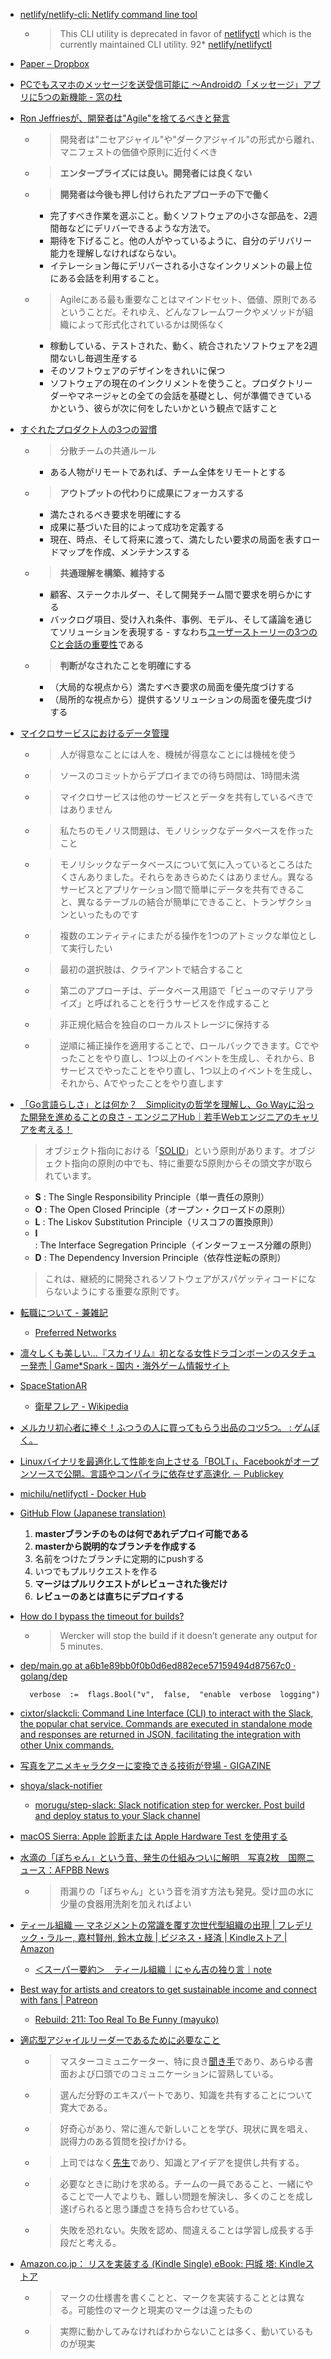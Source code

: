 * [netlify/netlify-cli: Netlify command line tool](https://github.com/netlify/netlify-cli)
	* > This CLI utility is deprecated in favor of  [netlifyctl](https://github.com/netlify/netlifyctl)  which is the currently maintained CLI utility.
92* [netlify/netlifyctl](https://github.com/netlify/netlifyctl)
* [Paper – Dropbox](https://www.dropbox.com/paper)
* [PCでもスマホのメッセージを送受信可能に ～Androidの「メッセージ」アプリに5つの新機能 - 窓の杜](https://forest.watch.impress.co.jp/docs/news/1128327.html)
* [Ron Jeffriesが、開発者は"Agile"を捨てるべきと発言](https://www.infoq.com/jp/news/2018/06/developers-should-abandon-agile)
	* > 開発者は"ニセアジャイル"や"ダークアジャイル"の形式から離れ、マニフェストの価値や原則に近付くべき
	* > **エンタープライズには良い。開発者には良くない**
	* > **開発者は今後も押し付けられたアプローチの下で働く**
		-   完了すべき作業を選ぶこと。動くソフトウェアの小さな部品を、2週間毎などにデリバーできるような方法で。
		-   期待を下げること。他の人がやっているように、自分のデリバリー能力を理解しなければならない。
		-   イテレーション毎にデリバーされる小さなインクリメントの最上位にある会話を利用すること。
	- > Agileにある最も重要なことはマインドセット、価値、原則であるということだ。それゆえ、どんなフレームワークやメソッドが組織によって形式化されているかは関係なく
		- 稼動している、テストされた、動く、統合されたソフトウェアを2週間ないし毎週生産する
		- そのソフトウェアのデザインをきれいに保つ
		- ソフトウェアの現在のインクリメントを使うこと。プロダクトリーダーやマネージャとの全ての会話を基礎とし、何が準備できているかという、彼らが次に何をしたいかという観点で話すこと
* [すぐれたプロダクト人の3つの習慣](https://www.infoq.com/jp/news/2018/06/three-habits-product-people)
	* > 分散チームの共通ルール
		* ある人物がリモートであれば、チーム全体をリモートとする
	* > **アウトプットの代わりに成果にフォーカスする**
		-   満たされるべき要求を明確にする
		-   成果に基づいた目的によって成功を定義する
		-   現在、時点、そして将来に渡って、満たしたい要求の局面を表すロードマップを作成、メンテナンスする
	- > **共通理解を構築、維持する**
		-   顧客、ステークホルダー、そして開発チーム間で要求を明らかにする
		-   バックログ項目、受け入れ条件、事例、モデル、そして議論を通じてソリューションを表現する - すなわち[ユーザーストーリーの3つのCと会話の重要性](https://www.scrum.org/forum/scrum-forum/6888/user-stories-writing-down-conversation-results)である
	- > **判断がなされたことを明確にする**
		-   （大局的な視点から）満たすべき要求の局面を優先度づけする
		-   （局所的な視点から）提供するソリューションの局面を優先度づけする
* [マイクロサービスにおけるデータ管理](https://www.infoq.com/jp/articles/managing-data-microservices)
	* > 人が得意なことには人を、機械が得意なことには機械を使う
	* > ソースのコミットからデプロイまでの待ち時間は、1時間未満
	* > マイクロサービスは他のサービスとデータを共有しているべきではありません
	* > 私たちのモノリス問題は、モノリシックなデータベースを作ったこと
	* > モノリシックなデータベースについて気に入っているところはたくさんありました。それらをあきらめたくはありません。異なるサービスとアプリケーション間で簡単にデータを共有できること、異なるテーブルの結合が簡単にできること、トランザクションといったものです
	* > 複数のエンティティにまたがる操作を1つのアトミックな単位として実行したい
	* > 最初の選択肢は、クライアントで結合すること
	* > 第二のアプローチは、データベース用語で「ビューのマテリアライズ」と呼ばれることを行うサービスを作成すること
	* > 非正規化結合を独自のローカルストレージに保持する
	* > 逆順に補正操作を適用することで、ロールバックできます。Cでやったことをやり直し、1つ以上のイベントを生成し、それから、Bサービスでやったことをやり直し、1つ以上のイベントを生成し、それから、Aでやったことをやり直します
* [「Go言語らしさ」とは何か？　Simplicityの哲学を理解し、Go Wayに沿った開発を進めることの良さ - エンジニアHub｜若手Webエンジニアのキャリアを考える！](https://employment.en-japan.com/engineerhub/entry/2018/06/19/110000)
	> オブジェクト指向における「[SOLID](http://butunclebob.com/ArticleS.UncleBob.PrinciplesOfOod)」という原則があります。オブジェクト指向の原則の中でも、特に重要な5原則からその頭文字が取られています。
	-   **S**  : The Single Responsibility Principle（単一責任の原則）
	-   **O**  : The Open Closed Principle（オープン・クローズドの原則）
	-   **L**  : The Liskov Substitution Principle（リスコフの置換原則）
	-   **I**  : The Interface Segregation Principle（インターフェース分離の原則）
	-   **D**  : The Dependency Inversion Principle（依存性逆転の原則）
	> これは、継続的に開発されるソフトウェアがスパゲッティコードにならないようにする重要な原則です。
* [転職について - 兼雑記](http://shinh.hatenablog.com/entry/2018/06/17/203604)
	* [Preferred Networks](https://www.preferred-networks.jp/ja/)
* [凛々しくも美しい…『スカイリム』初となる女性ドラゴンボーンのスタチュー発売 | Game*Spark - 国内・海外ゲーム情報サイト](https://www.gamespark.jp/article/2018/06/22/81812.html)
* [SpaceStationAR](https://www.sightspacestation.com/)
	* [衛星フレア - Wikipedia](https://ja.wikipedia.org/wiki/%E8%A1%9B%E6%98%9F%E3%83%95%E3%83%AC%E3%82%A2)
* [メルカリ初心者に捧ぐ！ふつうの人に買ってもらう出品のコツ5つ。 : ゲムぼく。](http://gameboku.blog.jp/archives/75376621.html)
* [Linuxバイナリを最適化して性能を向上させる「BOLT」、Facebookがオープンソースで公開。言語やコンパイラに依存せず高速化 － Publickey](https://www.publickey1.jp/blog/18/linuxboltfacebook.html)
* [michilu/netlifyctl - Docker Hub](https://hub.docker.com/r/michilu/netlifyctl/)
* [GitHub Flow (Japanese translation)](https://gist.github.com/Gab-km/3705015)
	1. **masterブランチのものは何であれデプロイ可能である**
	2. **masterから説明的なブランチを作成する**
	3. 名前をつけたブランチに定期的にpushする
	4. いつでもプルリクエストを作る
	5. **マージはプルリクエストがレビューされた後だけ**
	6. **レビューのあとは直ちにデプロイする**
* [How do I bypass the timeout for builds?](http://devcenter.wercker.com/docs/faq/how-to-bypass-timeouts)
	* > Wercker will stop the build if it doesn’t generate any output for 5 minutes.
* [dep/main.go at a6b1e89bb0f0b0d6ed882ece57159494d87567c0 · golang/dep](https://github.com/golang/dep/blob/a6b1e89bb0f0b0d6ed882ece57159494d87567c0/cmd/dep/main.go#L187)

		verbose  :=  flags.Bool("v",  false,  "enable  verbose  logging")
* [cixtor/slackcli: Command Line Interface (CLI) to interact with the Slack, the popular chat service. Commands are executed in standalone mode and responses are returned in JSON, facilitating the integration with other Unix commands.](https://github.com/cixtor/slackcli)
* [写真をアニメキャラクターに変換できる技術が登場 - GIGAZINE](https://gigazine.net/news/20180622-create-anime-characters-with-gan/)
* [shoya/slack-notifier](https://app.wercker.com/steps/shoya/slack-notifier)
	* [morugu/step-slack: Slack notification step for wercker. Post build and deploy status to your Slack channel](https://github.com/morugu/step-slack)
* [macOS Sierra: Apple 診断または Apple Hardware Test を使用する](https://support.apple.com/kb/PH25696?viewlocale=ja_JP)
* [水滴の「ぽちゃん」という音、発生の仕組みついに解明　写真2枚　国際ニュース：AFPBB News](http://www.afpbb.com/articles/-/3179681?pid=20259683)
	* > 雨漏りの「ぽちゃん」という音を消す方法も発見。受け皿の水に少量の食器用洗剤を加えればよい
* [ティール組織 ― マネジメントの常識を覆す次世代型組織の出現 | フレデリック・ラルー, 嘉村賢州, 鈴木立哉 | ビジネス・経済 | Kindleストア | Amazon](https://www.amazon.co.jp/dp/B078YJV9ZW)
	* [＜スーパー要約＞　ティール組織｜にゃん吉の独り言｜note](https://note.mu/nyankichi1130/n/nd9423f25ea75)
* [Best way for artists and creators to get sustainable income and connect with fans | Patreon](https://www.patreon.com/)
	* [Rebuild: 211: Too Real To Be Funny (mayuko)](http://rebuild.fm/211/)
* [適応型アジャイルリーダーであるために必要なこと](https://www.infoq.com/jp/news/2018/06/remain-adaptive-leader)
	-  > マスターコミュニケーター、特に良き[聞き手](https://hbr.org/1957/09/listening-to-people)であり、あらゆる書面および口頭でのコミュニケーションに習熟している。
	- >  選んだ分野のエキスパートであり、知識を共有することについて寛大である。
	- >  好奇心があり、常に進んで新しいことを学び、現状に異を唱え、説得力のある質問を投げかける。
	-  > 上司ではなく[先生](http://www.harvardbusiness.org/how-turn-your-busy-leaders-teachers-they-need-be)であり、知識とアイデアを提供し共有する。
	-  > 必要なときに助けを求める。チームの一員であること、一緒にやることで一人でよりも、難しい問題を解決し、多くのことを成し遂げられると思う謙虚さを持ち合わせている。
	-  > 失敗を恐れない。失敗を認め、間違えることは学習し成長する手段だと考える。
* [Amazon.co.jp： リスを実装する (Kindle Single) eBook: 円城 塔: Kindleストア](https://www.amazon.co.jp/dp/B00WGS4L18)
	* > マークの仕様書を書くことと、マークを実装することとは異なる。可能性のマークと現実のマークは違ったもの
	* > 実際に動かしてみなければわからないことは多く、動いているものが現実
<!--stackedit_data:
eyJwcm9wZXJ0aWVzIjoiZXh0ZW5zaW9uczpcbiAgcHJlc2V0Oi
BnZm1cbiIsImhpc3RvcnkiOlsyMjI2NTk5NjldfQ==
-->